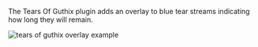 The Tears Of Guthix plugin adds an overlay to blue tear streams indicating how long they will remain.

![tears of guthix overlay example](https://camo.githubusercontent.com/b7c4eaa9d512345b3e66ae9ae9408369413b6126/68747470733a2f2f692e696d6775722e636f6d2f6f72475050736b2e676966)